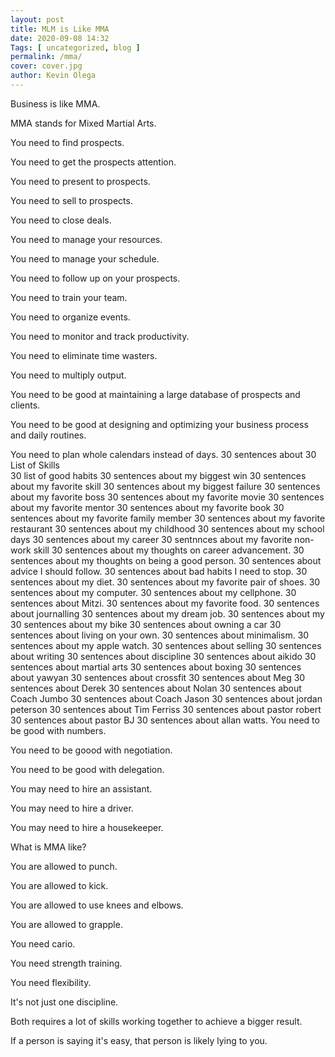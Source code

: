 ```yaml
--- 
layout: post 
title: MLM is Like MMA
date: 2020-09-08 14:32
Tags: [ uncategorized, blog ]
permalink: /mma/ 
cover: cover.jpg
author: Kevin Olega 
--- 
```

Business is like MMA.

MMA stands for Mixed Martial Arts.

You need to find prospects.

You need to get the prospects attention.

You need to present to prospects.

You need to sell to prospects.

You need to close deals.

You need to manage your resources.

You need to manage your schedule.

You need to follow up on your prospects.

You need to train your team.

You need to organize events.

You need to monitor and track productivity.

You need to eliminate time wasters.

You need to multiply output.

You need to be good at maintaining a large database of prospects and clients.

You need to be good at designing and optimizing your business process and daily routines.

You need to plan whole calendars instead of days.
30 sentences about
30 List of Skills        
30 list of good habits
30 sentences about my biggest win
30 sentences about my favorite skill
30 sentences about my biggest failure
30 sentences about my favorite boss
30 sentences about my favorite movie
30 sentences about my favorite mentor
30 sentences about my favorite book
30 sentences about my favorite family member
30 sentences about my favorite restaurant
30 sentences about my childhood
30 sentences about my school days
30 sentences about my career
30 sentnnces about my favorite non-work skill
30 sentences about my thoughts on career advancement.
30 sentences about my thoughts on being a good person.
30 sentences about advice I should follow.
30 sentences about bad habits I need to stop.
30 sentences about my diet.
30 sentences about my favorite pair of shoes.
30 sentences about my computer.
30 sentences about my cellphone.
30 sentences about Mitzi.
30 sentences about my favorite food.
30 sentences about journalling
30 sentences about my dream job.
30 sentences about my 
30 sentences about my bike
30 sentences about owning a car
30 sentences about living on your own.
30 sentences about minimalism.
30 sentences about my apple watch.
30 sentences about selling
30 sentences about writing
30 sentences about discipline
30 sentences about aikido
30 sentences about martial arts
30 sentences about boxing
30 sentences about yawyan
30 sentences about crossfit
30 sentences about Meg
30 sentences about Derek
30 sentences about Nolan
30 sentences about Coach Jumbo
30 sentences about Coach Jason
30 sentences about jordan peterson
30 sentences about Tim Ferriss
30 sentences about pastor robert
30 sentences about pastor BJ
30 sentences about allan watts.
You need to be good with numbers.

You need to be goood with negotiation.

You need to be good with delegation.

You may need to hire an assistant.

You may need to hire a driver.

You may need to hire a housekeeper.

What is MMA like?

You are allowed to punch.

You are allowed to kick.

You are allowed to use knees and elbows.

You are allowed to grapple.

You need cario.

You need strength training.

You need flexibility.

It's not just one discipline.

Both requires a lot of skills working together to achieve a bigger result.

If a person is saying it's easy, that person is likely lying to you.